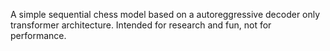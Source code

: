 A simple sequential chess model based on a autoreggressive decoder only transformer architecture. Intended for research and fun, not for performance. 
